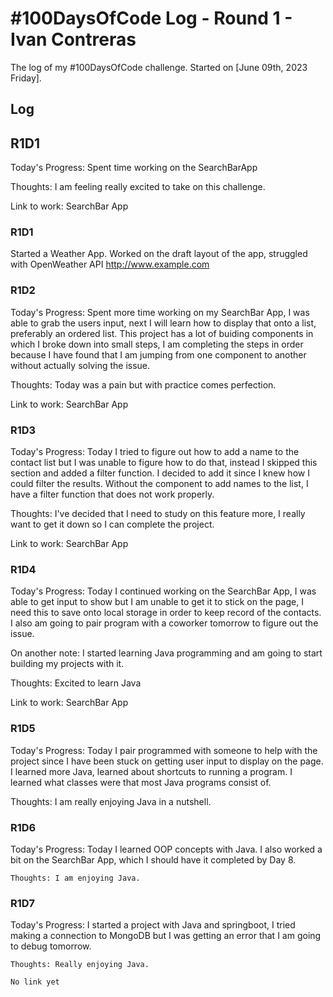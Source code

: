 # #100DaysOfCode Log - Round 1 - Ivan Contreras

The log of my #100DaysOfCode challenge. Started on [June 09th, 2023 Friday].

## Log
## R1D1
Today's Progress: Spent time working on the SearchBarApp

Thoughts: I am feeling really excited to take on this challenge.

Link to work: SearchBar App
### R1D1 
Started a Weather App. Worked on the draft layout of the app, struggled with OpenWeather API http://www.example.com

### R1D2

Today's Progress: Spent more time working on my SearchBar App, I was able to grab the users input, next I will learn how to display that onto a list, preferably an ordered list. This project has a lot of buiding components in which I broke down into small steps, I am completing the steps in order because I have found that I am jumping from one component to another without actually solving the issue.

Thoughts: Today was a pain but with practice comes perfection.

Link to work: SearchBar App

### R1D3

Today's Progress: Today I tried to figure out how to add a name to the contact list but I was unable to figure how to do that, instead I skipped this section and added a filter function. I decided to add it since I knew how I could filter the results. Without the component to add names to the list, I have a filter function that does not work properly.

Thoughts: I've decided that I need to study on this feature more, I really want to get it down so I can complete the project.

Link to work: SearchBar App

### R1D4

Today's Progress: Today I continued working on the SearchBar App, I was able to get input to show but I am unable to get it to stick on the page, I need this to save onto local storage in order to keep record of the contacts. I also am going to pair program with a coworker tomorrow to figure out the issue.

On another note: I started learning Java programming and am going to start building my projects with it.

Thoughts: Excited to learn Java

Link to work: SearchBar App

### R1D5

Today's Progress: Today I pair programmed with someone to help with the project since I have been stuck on getting user input to display on the page.
I learned more Java, learned about shortcuts to running a program. I learned what classes were that most Java programs consist of.

Thoughts: I am really enjoying Java in a nutshell.

### R1D6

Today's Progress: Today I learned OOP concepts with Java.
    I also worked a bit on the SearchBar App, which I should have it completed by Day 8.

    Thoughts: I am enjoying Java.

### R1D7

Today's Progress: I started a project with Java and springboot, I tried making a connection to MongoDB but I was getting an error that I am going to debug tomorrow.

    Thoughts: Really enjoying Java.

    No link yet